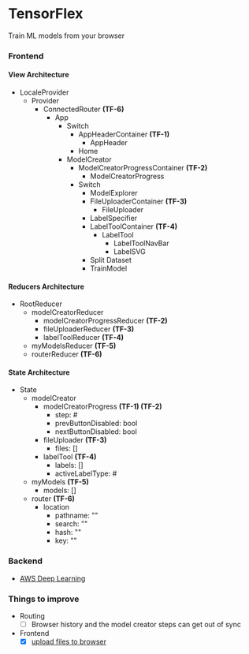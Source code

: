 # TensorFlex
Train ML models from your browser

### Frontend

#### View Architecture

* LocaleProvider
  * Provider
    * ConnectedRouter **(TF-6)**
      * App
        * Switch
          * AppHeaderContainer **(TF-1)**
            * AppHeader
          * Home
        * ModelCreator
          * ModelCreatorProgressContainer **(TF-2)**
            * ModelCreatorProgress
          * Switch
            * ModelExplorer
            * FileUploaderContainer **(TF-3)**
              * FileUploader
            * LabelSpecifier
            * LabelToolContainer **(TF-4)**
              * LabelTool
                * LabelToolNavBar
                * LabelSVG
            * Split Dataset
            * TrainModel

#### Reducers Architecture

* RootReducer
  * modelCreatorReducer
    * modelCreatorProgressReducer **(TF-2)**
    * fileUploaderReducer **(TF-3)**
    * labelToolReducer **(TF-4)**
  * myModelsReducer **(TF-5)**
  * routerReducer **(TF-6)**

#### State Architecture

* State
  * modelCreator
    * modelCreatorProgress **(TF-1) (TF-2)**
      * step: #
      * prevButtonDisabled: bool
      * nextButtonDisabled: bool
    * fileUploader **(TF-3)**
      * files: []
    * labelTool **(TF-4)**
      * labels: []
      * activeLabelType: #
  * myModels **(TF-5)**
    * models: []
  * router **(TF-6)**
    * location
      * pathname: ""
      * search: ""
      * hash: ""
      * key: ""

### Backend

  * [AWS Deep Learning](https://aws.amazon.com/documentation/dlami/)

### Things to improve

* Routing
  - [ ] Browser history and the model creator steps can get out of sync
* Frontend
  - [X] [upload files to browser](https://scotch.io/tutorials/use-the-html5-file-api-to-work-with-files-locally-in-the-browser)
